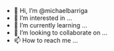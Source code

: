 - 👋 Hi, I’m @michaelbarriga
- 👀 I’m interested in ...
- 🌱 I’m currently learning ...
- 💞️ I’m looking to collaborate on ...
- 📫 How to reach me ...

<!---
michaelbarriga/michaelbarriga is a ✨ special ✨ repository because its `README.md` (this file) appears on your GitHub profile.
You can click the Preview link to take a look at your changes.
--->
